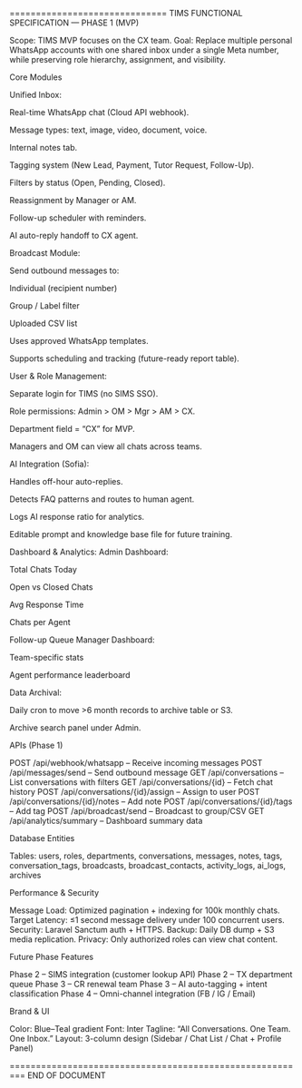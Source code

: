 ==============================
TIMS FUNCTIONAL SPECIFICATION — PHASE 1 (MVP)

Scope:
TIMS MVP focuses on the CX team.
Goal: Replace multiple personal WhatsApp accounts with one shared inbox under a single Meta number, while preserving role hierarchy, assignment, and visibility.

Core Modules

Unified Inbox:

Real-time WhatsApp chat (Cloud API webhook).

Message types: text, image, video, document, voice.

Internal notes tab.

Tagging system (New Lead, Payment, Tutor Request, Follow-Up).

Filters by status (Open, Pending, Closed).

Reassignment by Manager or AM.

Follow-up scheduler with reminders.

AI auto-reply handoff to CX agent.

Broadcast Module:

Send outbound messages to:

Individual (recipient number)

Group / Label filter

Uploaded CSV list

Uses approved WhatsApp templates.

Supports scheduling and tracking (future-ready report table).

User & Role Management:

Separate login for TIMS (no SIMS SSO).

Role permissions: Admin > OM > Mgr > AM > CX.

Department field = “CX” for MVP.

Managers and OM can view all chats across teams.

AI Integration (Sofia):

Handles off-hour auto-replies.

Detects FAQ patterns and routes to human agent.

Logs AI response ratio for analytics.

Editable prompt and knowledge base file for future training.

Dashboard & Analytics:
Admin Dashboard:

Total Chats Today

Open vs Closed Chats

Avg Response Time

Chats per Agent

Follow-up Queue
Manager Dashboard:

Team-specific stats

Agent performance leaderboard

Data Archival:

Daily cron to move >6 month records to archive table or S3.

Archive search panel under Admin.

APIs (Phase 1)

POST /api/webhook/whatsapp – Receive incoming messages
POST /api/messages/send – Send outbound message
GET /api/conversations – List conversations with filters
GET /api/conversations/{id} – Fetch chat history
POST /api/conversations/{id}/assign – Assign to user
POST /api/conversations/{id}/notes – Add note
POST /api/conversations/{id}/tags – Add tag
POST /api/broadcast/send – Broadcast to group/CSV
GET /api/analytics/summary – Dashboard summary data

Database Entities

Tables:
users, roles, departments, conversations, messages, notes, tags,
conversation_tags, broadcasts, broadcast_contacts, activity_logs,
ai_logs, archives

Performance & Security

Message Load: Optimized pagination + indexing for 100k monthly chats.
Target Latency: ≤1 second message delivery under 100 concurrent users.
Security: Laravel Sanctum auth + HTTPS.
Backup: Daily DB dump + S3 media replication.
Privacy: Only authorized roles can view chat content.

Future Phase Features

Phase 2 – SIMS integration (customer lookup API)
Phase 2 – TX department queue
Phase 3 – CR renewal team
Phase 3 – AI auto-tagging + intent classification
Phase 4 – Omni-channel integration (FB / IG / Email)

Brand & UI

Color: Blue–Teal gradient
Font: Inter
Tagline: “All Conversations. One Team. One Inbox.”
Layout: 3-column design (Sidebar / Chat List / Chat + Profile Panel)

=========================================================
END OF DOCUMENT